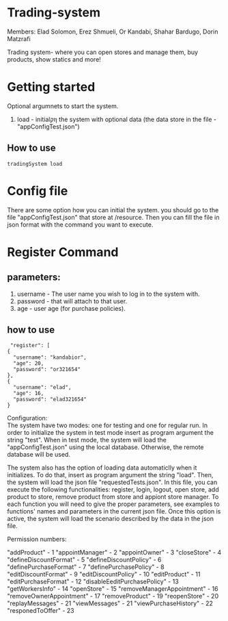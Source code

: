 # Trading-system

Members:
Elad Solomon,
Erez Shmueli,
Or Kandabi,
Shahar Bardugo,
Dorin Matzrafi

Trading system- where you can open stores and manage them, buy products, show statics and more!


# Getting started
Optional argumnets to start the system.
1. load - initialןזק the system with optional data (the data store in the file -"appConfigTest.json")
## How to use
    tradingSystem load



# Config file
There are some option how you can initial the system.
you should go to the file "appConfigTest.json" that store at /resource.
Then you can fill the file in json format with the command you want to execute.

# Register Command
## parameters:
1. username - The user name you wish to log in to the system with.
2. password - that will attach to that user.
3. age - user age (for purchase policies).
## how to use
     "register": [
    {
      "username": "kandabior",
      "age": 20,
      "password": "or321654"
    },
    {
      "username": "elad",
      "age": 16,
      "password": "elad321654"
    }




Configuration:  
The system have two modes: one for testing and one for regular run. In order to initialize the system in test mode insert as program argument the string "test". When in test mode, the system will load the "appConfigTest.json" using the local database. Otherwise, the remote database will be used.  
  


The system also has the option of loading data automaticlly when it initializes. To do that, insert as program argument the string "load".
Then, the system will load the json file "requestedTests.json".  In this file, you can execute the following functionalities: register, login, logout, open store, add product to store, remove product from store and appiont store manager. To each function you will need to give the proper parameters, see examples to functions' names and parameters in the current json file. Once this option is active, the system will load the scenario described by the data in the json file.

Permission numbers:


"addProduct" - 1
"appointManager" - 2
"appointOwner" - 3
"closeStore" - 4
"defineDiscountFormat" - 5
"defineDiscountPolicy" - 6
"definePurchaseFormat" - 7
"definePurchasePolicy" - 8
"editDiscountFormat" - 9
"editDiscountPolicy" - 10
"editProduct" - 11
"editPurchaseFormat" - 12
"disableEeditPurchasePolicy" - 13
"getWorkersInfo" - 14
"openStore" - 15
"removeManagerAppointment" - 16
"removeOwnerAppointment" - 17
"removeProduct" - 19
"reopenStore" - 20
"replayMessages" - 21
"viewMessages" - 21
"viewPurchaseHistory" - 22
"responedToOffer" - 23



